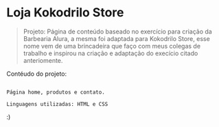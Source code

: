 # Loja Kokodrilo Store

> Projeto: Página de conteúdo baseado no exercício para criação da Barbearia Alura, a mesma foi adaptada para Kokodrilo Store,
esse nome vem de uma brincadeira que faço com meus colegas de trabalho e inspirou na criação e adaptação do execício citado anteriomente.

Contéudo do projeto:

```

Página home, produtos e contato.

Linguagens utilizadas: HTML e CSS

```
:)
